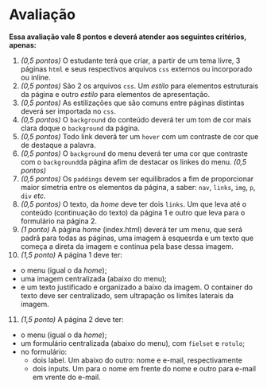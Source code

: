 # Avaliação

 **Essa avaliação vale 8 pontos e deverá atender aos seguintes critérios, apenas:**

1. _(0,5 pontos)_ O estudante terá que criar, a partir de um tema livre, 3 páginas ```html``` e seus respectivos arquivos ```css``` externos ou incorporado ou inline.
2. _(0,5 pontos)_ São 2 os arquivos ```css```. Um _estilo_ para elementos estruturais da página e outro _estilo_ para elementos de apresentação.
3. _(0,5 pontos)_ As estilizações que são comuns entre páginas distintas deverá ser importada no ```css```.
4. _(0,5 pontos)_ O ```background``` do conteúdo deverá ter um tom de cor mais clara doque o ```background``` da página.
5. _(0,5 pontos)_ Todo link deverá ter um ```hover``` com um contraste de cor que de destaque a palavra.
6. _(0,5 pontos)_ O ```background``` do menu deverá ter uma cor que contraste com o ```background```da página afim de destacar os linkes do menu. _(0,5 pontos)_
7. _(0,5 pontos)_ Os ```paddings``` devem ser equilibrados a fim de proporcionar maior simetria entre os elementos da página, a saber: ```nav```,  ```links```, ```img```, ```p```, ```div``` _etc_.
8. _(0,5 pontos)_ O texto, da _home_ deve ter dois ```links```. Um que leva até o conteúdo (continuação do texto) da página 1 e outro que leva para o formulário na página 2.
9. _(1 ponto)_ A página _home_ (index.html) deverá ter um menu, que será padrã para todas as páginas, uma imagem à esquesrda e um texto que começa a direta da imagem e continua pela base dessa imagem.
10. _(1,5 ponto)_ A página 1 deve ter:
  - o  menu (igual o da _home_);
  - uma imagem centralizada (abaixo do menu);
  - e um texto justificado e organizado a baixo da imagem. O container do texto deve ser centralizado, sem ultrapação os limites laterais da imagem.
11. _(1,5 ponto)_ A página 2 deve ter:
  - o  menu (igual o da _home_);
  - um formulário centralizada (abaixo do menu), com ```fielset``` e ```rotulo```;
  - no formulário:
      - dois label. Um abaixo do outro: nome e e-mail, respectivamente
      - dois inputs. Um para o nome em frente do nome e outro para e-mail em vrente do e-mail.
